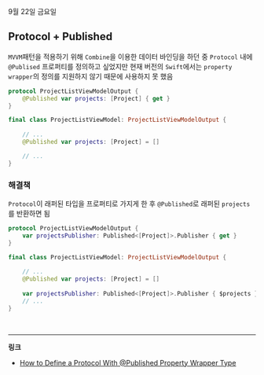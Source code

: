 9월 22일 금요일

## Protocol + Published
`MVVM`패턴을 적용하기 위해 `Combine`을 이용한 데이터 바인딩을 하던 중 
`Protocol` 내에 `@Publised` 프로퍼티를 정의하고 싶었지만 현재 버전의 `Swift`에서는 `property wrapper`의 정의를 지원하지 않기 때문에 사용하지 못 했음

```swift
protocol ProjectListViewModelOutput {
    @Published var projects: [Project] { get }
}

final class ProjectListViewModel: ProjectListViewModelOutput {
    
    // ...
    @Published var projects: [Project] = []

    // ...
}
```

### 해결책
`Protocol`이 래퍼된 타입을 프로퍼티로 가지게 한 후
`@Published`로 래퍼된 `projects`를 반환하면 됨

```swift
protocol ProjectListViewModelOutput {
    var projectsPublisher: Published<[Project]>.Publisher { get }
}

final class ProjectListViewModel: ProjectListViewModelOutput {
    
    // ...
    @Published var projects: [Project] = []
    
    var projectsPublisher: Published<[Project]>.Publisher { $projects }
    // ...
}
```

<br>

---
**링크**
- [How to Define a Protocol With @Published Property Wrapper Type](https://swiftsenpai.com/swift/define-protocol-with-published-property-wrapper/)
